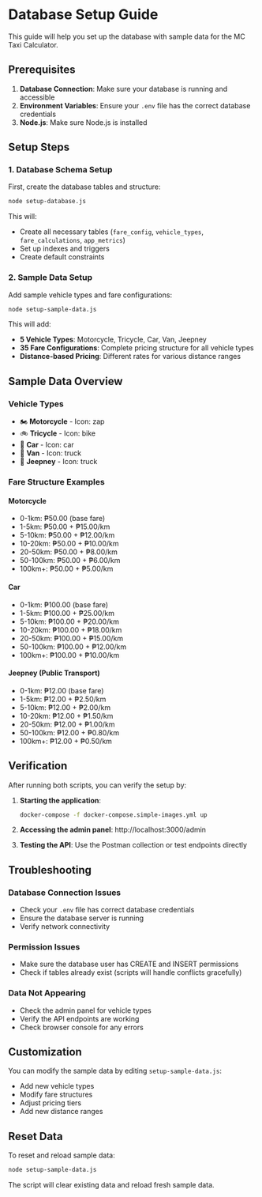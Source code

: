 # Database Setup Guide

This guide will help you set up the database with sample data for the MC Taxi Calculator.

## Prerequisites

1. **Database Connection**: Make sure your database is running and accessible
2. **Environment Variables**: Ensure your `.env` file has the correct database credentials
3. **Node.js**: Make sure Node.js is installed

## Setup Steps

### 1. Database Schema Setup

First, create the database tables and structure:

```bash
node setup-database.js
```

This will:
- Create all necessary tables (`fare_config`, `vehicle_types`, `fare_calculations`, `app_metrics`)
- Set up indexes and triggers
- Create default constraints

### 2. Sample Data Setup

Add sample vehicle types and fare configurations:

```bash
node setup-sample-data.js
```

This will add:
- **5 Vehicle Types**: Motorcycle, Tricycle, Car, Van, Jeepney
- **35 Fare Configurations**: Complete pricing structure for all vehicle types
- **Distance-based Pricing**: Different rates for various distance ranges

## Sample Data Overview

### Vehicle Types
- 🏍️ **Motorcycle** - Icon: zap
- 🚲 **Tricycle** - Icon: bike  
- 🚗 **Car** - Icon: car
- 🚐 **Van** - Icon: truck
- 🚌 **Jeepney** - Icon: truck

### Fare Structure Examples

#### Motorcycle
- 0-1km: ₱50.00 (base fare)
- 1-5km: ₱50.00 + ₱15.00/km
- 5-10km: ₱50.00 + ₱12.00/km
- 10-20km: ₱50.00 + ₱10.00/km
- 20-50km: ₱50.00 + ₱8.00/km
- 50-100km: ₱50.00 + ₱6.00/km
- 100km+: ₱50.00 + ₱5.00/km

#### Car
- 0-1km: ₱100.00 (base fare)
- 1-5km: ₱100.00 + ₱25.00/km
- 5-10km: ₱100.00 + ₱20.00/km
- 10-20km: ₱100.00 + ₱18.00/km
- 20-50km: ₱100.00 + ₱15.00/km
- 50-100km: ₱100.00 + ₱12.00/km
- 100km+: ₱100.00 + ₱10.00/km

#### Jeepney (Public Transport)
- 0-1km: ₱12.00 (base fare)
- 1-5km: ₱12.00 + ₱2.50/km
- 5-10km: ₱12.00 + ₱2.00/km
- 10-20km: ₱12.00 + ₱1.50/km
- 20-50km: ₱12.00 + ₱1.00/km
- 50-100km: ₱12.00 + ₱0.80/km
- 100km+: ₱12.00 + ₱0.50/km

## Verification

After running both scripts, you can verify the setup by:

1. **Starting the application**:
   ```bash
   docker-compose -f docker-compose.simple-images.yml up
   ```

2. **Accessing the admin panel**: http://localhost:3000/admin

3. **Testing the API**: Use the Postman collection or test endpoints directly

## Troubleshooting

### Database Connection Issues
- Check your `.env` file has correct database credentials
- Ensure the database server is running
- Verify network connectivity

### Permission Issues
- Make sure the database user has CREATE and INSERT permissions
- Check if tables already exist (scripts will handle conflicts gracefully)

### Data Not Appearing
- Check the admin panel for vehicle types
- Verify the API endpoints are working
- Check browser console for any errors

## Customization

You can modify the sample data by editing `setup-sample-data.js`:
- Add new vehicle types
- Modify fare structures
- Adjust pricing tiers
- Add new distance ranges

## Reset Data

To reset and reload sample data:
```bash
node setup-sample-data.js
```
The script will clear existing data and reload fresh sample data.
